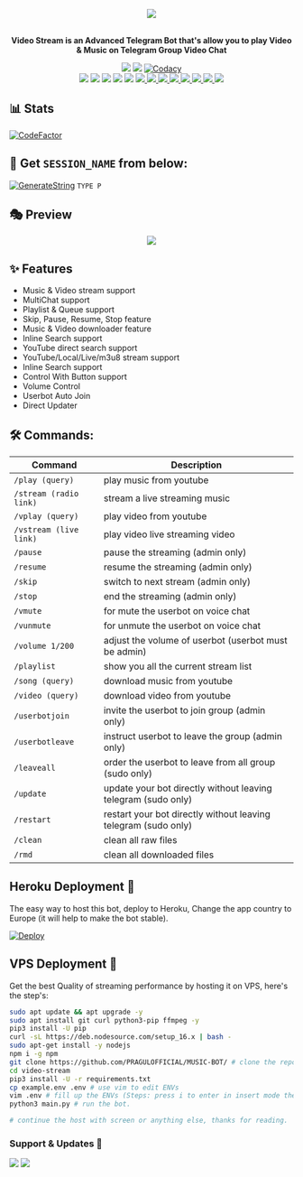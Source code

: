 <p align="center"><a href="https://t.me/PRAGUL_ROBOT"><img src="https://github.com/PRAGULOFFICIAL/MUSIC-BOT/blob/main/driver/Akshilogo.png"></a></p>
<p align="center">
    <br><b>Video Stream is an Advanced Telegram Bot that's allow you to play Video & Music on Telegram Group Video Chat</b><br>
</p>
<p align="center">
    <a href="https://www.python.org/" alt="made-with-python"> <img src="https://img.shields.io/badge/Made%20with-Python-black.svg?style=flat-square&logo=python&logoColor=blue&color=red" /></a>
    <a href="https://github.com/PRAGULOFFICIAL/MUSIC-BOT/graphs/commit-activity" alt="Maintenance"> <img src="https://img.shields.io/badge/Maintained%3F-yes-red.svg?style=flat-square" /></a>
    <a href="https://app.codacy.com/gh/PRAGULOFFICIAL/MUSIC-BOT/dashboard"> <img src="https://img.shields.io/codacy/grade/a723cb464d5a4d25be3152b5d71de82d?color=red&logo=codacy&style=flat-square" alt="Codacy" /></a><br>
    <a href="https://github.com/PRAGULOFFICIAL/MUSIC-BOT"> <img src="https://img.shields.io/github/repo-size/PRAGULOFFICIAL/MUSIC-BOT?color=red&logo=github&logoColor=blue&style=flat-square" /></a>
    <a href="https://github.com/PRAGULOFFICIAL/MUSIC-BOT/commits/main"> <img src="https://img.shields.io/github/last-commit/PRAGULOFFICIAL/MUSIC-BOT?color=red&logo=github&logoColor=blue&style=flat-square" /></a>
    <a href="https://github.com/PRAGULOFFICIAL/MUSIC-BOT/issues"> <img src="https://img.shields.io/github/issues/PRAGULOFFICIAL/MUSIC-BOT?color=red&logo=github&logoColor=blue&style=flat-square" /></a>
    <a href="https://github.com/PRAGULOFFICIAL/MUSIC-BOT/network/members"> <img src="https://img.shields.io/github/forks/PRAGULOFFICIAL/MUSIC-BOT?color=red&logo=github&logoColor=blue&style=flat-square" /></a>  
    <a href="https://github.com/PRAGULOFFICIAL/MUSIC-BOT/network/members"> <img src="https://img.shields.io/github/stars/PRAGULOFFICIAL/MUSIC-BOT?color=red&logo=github&logoColor=blue&style=flat-square" /></a>
    <a href="https://github.com/PRAGULOFFICIAL/MUSIC-BOT/graphs/contributors" alt="GitHub contributors"> <img src="https://img.shields.io/github/contributors/PRAGULOFFICIAL/MUSIC-BOT?style=flat&logo=github" /> </a>
    <a href="https://github.com/PRAGULOFFICIAL/MUSIC-BOT/pulls" alt="GitHub closed pull requests"> <img src="https://img.shields.io/github/issues-pr-closed-raw/PRAGULOFFICIAL/MUSIC-BOT?color=success" /> </a>
    <a href="https://github.com/PRAGULOFFICIAL/MUSIC-BOT" alt="GitHub release (latest by date including pre-releases)"> <img src="https://img.shields.io/github/v/release/PRAGULOFFICIAL/MUSIC-BOT?include_prereleases?style=flat&logo=github" /> </a>
    <a href="https://github.com/PRAGULOFFICIAL/MUSIC-BOT" alt="Docker!"> <img src="https://aleen42.github.io/badges/src/docker.svg" /> </a>
    <a href="https://github.com/PRAGULOFFICIAL/MUSIC-BOT/blob/master/LICENSE" alt="GPLv3 license"> <img src="https://img.shields.io/badge/License-GPLv3-blue.svg" /> </a>
    <a href="https://t.me/Miss_Akshi_updates" alt="Telegram!"> <img src="https://aleen42.github.io/badges/src/telegram.svg" /> </a>
    <a href="https://discord.gg/nDD97pXBzK" alt="Discord"> <img src="https://img.shields.io/discord/465068856692441090?style=flat&logo=discord&color=blue" /> </a>
    <a href="" alt="darkphoenix2601"> <img src="https://img.shields.io/badge/Built%20by-Darkphoenix-red" /> </a>
    </p>

## 📊 Stats
[![CodeFactor](https://www.codefactor.io/repository/github/PRAGULOFFICIAL/MUSIC-BOT/badge)](https://www.codefactor.io/repository/github/PRAGULOFFICIAL/MUSIC-BOT)
## 🧪 Get `SESSION_NAME` from below:

[![GenerateString](https://img.shields.io/badge/repl.it-generateString-yellowgreen)](https://replit.com/@Darkphoenix2601/Pyrogram-String-Session) ``TYPE P ``

## 🎭 Preview
<p align="center">
  <img src="http://telegra.ph//file/8c970452ea7261cd0eace.jpg">
</p>

## ✨ Features
- Music & Video stream support
- MultiChat support
- Playlist & Queue support
- Skip, Pause, Resume, Stop feature
- Music & Video downloader feature
- Inline Search support
- YouTube direct search support
- YouTube/Local/Live/m3u8 stream support
- Inline Search support
- Control With Button support
- Volume Control
- Userbot Auto Join
- Direct Updater

## 🛠 Commands:
| Command | Description |
| ------ | ------ |
| `/play (query)` | play music from youtube |
| `/stream (radio link)` | stream a live streaming music |
| `/vplay (query)` | play video from youtube |
| `/vstream (live link)` | play video live streaming video |
| `/pause` | pause the streaming (admin only) |
| `/resume` | resume the streaming (admin only) |
| `/skip` | switch to next stream (admin only) |
| `/stop` | end the streaming (admin only) |
| `/vmute` | for mute the userbot on voice chat |
| `/vunmute` | for unmute the userbot on voice chat |
| `/volume 1/200` | adjust the volume of userbot (userbot must be admin) |
| `/playlist` | show you all the current stream list |
| `/song (query)` | download music from youtube |
| `/video (query)` | download video from youtube |
| `/userbotjoin` | invite the userbot to join group (admin only) |
| `/userbotleave` | instruct userbot to leave the group (admin only) |
| `/leaveall` | order the userbot to leave from all group (sudo only) |
| `/update` | update your bot directly without leaving telegram (sudo only) |
| `/restart` | restart your bot directly without leaving telegram (sudo only) |
| `/clean` | clean all raw files |
| `/rmd` | clean all downloaded files |
## Heroku Deployment 💜
The easy way to host this bot, deploy to Heroku, Change the app country to Europe (it will help to make the bot stable).

[![Deploy](https://www.herokucdn.com/deploy/button.svg)](https://heroku.com/deploy?template=https://github.com/PRAGULOFFICIAL/MUSIC-BOT)

## VPS Deployment 📡
Get the best Quality of streaming performance by hosting it on VPS, here's the step's:

```sh
sudo apt update && apt upgrade -y
sudo apt install git curl python3-pip ffmpeg -y
pip3 install -U pip
curl -sL https://deb.nodesource.com/setup_16.x | bash -
sudo apt-get install -y nodejs
npm i -g npm
git clone https://github.com/PRAGULOFFICIAL/MUSIC-BOT/ # clone the repo.
cd video-stream
pip3 install -U -r requirements.txt
cp example.env .env # use vim to edit ENVs
vim .env # fill up the ENVs (Steps: press i to enter in insert mode then edit the file. Press Esc to exit the editing mode then type :wq! and press Enter key to save the file).
python3 main.py # run the bot.

# continue the host with screen or anything else, thanks for reading.
```

### Support & Updates 🎑
<a href="https://t.me/CRAZIEST_WORLD"><img src="https://img.shields.io/badge/Join-Group%20Support-blue.svg?style=for-the-badge&logo=Telegram"></a> <a href="https://t.me/D3VIL_GFX"><img src="https://img.shields.io/badge/Join-Updates%20Channel-blue.svg?style=for-the-badge&logo=Telegram"></a>
